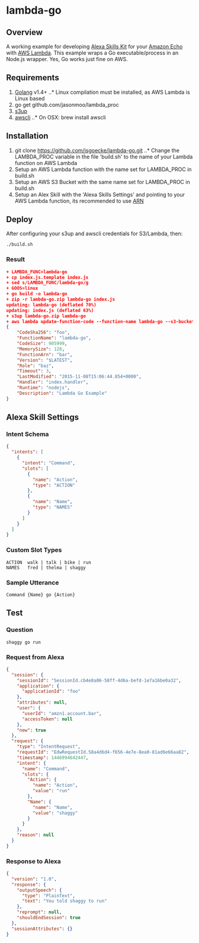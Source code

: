# lambda-go

## Overview

A working example for developing [Alexa Skills Kit](http://developer.amazon.com/public/solutions/alexa/alexa-skills-kit) for your [Amazon Echo](http://amazon.com/echo) with [AWS Lambda](https://aws.amazon.com/lambda/). This example wraps a Go executable/process in an Node.js wrapper. Yes, Go works just fine on AWS.

## Requirements

1. [Golang](https://golang.org/) v1.4+
..* Linux compilation must be installed, as AWS Lambda is Linux based
2. go get github.com/jasonmoo/lambda_proc
3. [s3up](https://labix.org/s3up)
4. [awscli](https://aws.amazon.com/cli/)
..* On OSX: brew install awscli

## Installation

1. git clone https://github.com/jsgoecke/lambda-go.git
..* Change the LAMBDA_PROC variable in the file 'build.sh' to the name of your Lambda function on AWS Lambda
2. Setup an AWS Lambda function with the name set for LAMBDA_PROC in build.sh
3. Setup an AWS S3 Bucket with the same name set for LAMBDA_PROC in build.sh
4. Setup an Alex Skill with the 'Alexa Skills Settings' and pointing to your AWS Lambda function, its recommended to use [ARN](http://docs.aws.amazon.com/general/latest/gr/aws-arns-and-namespaces.html)

## Deploy

After configuring your s3up and awscli credentials for S3/Lambda, then:

```
./build.sh
```

### Result

```json
+ LAMBDA_FUNC=lambda-go
+ cp index.js.template index.js
+ sed s/LAMBDA_FUNC/lambda-go/g
+ GOOS=linux
+ go build -o lambda-go
+ zip -r lambda-go.zip lambda-go index.js
updating: lambda-go (deflated 70%)
updating: index.js (deflated 63%)
+ s3up lambda-go.zip lambda-go
+ aws lambda update-function-code --function-name lambda-go --s3-bucket lambda-go --s3-key lambda-go.zip
{
    "CodeSha256": "foo", 
    "FunctionName": "lambda-go", 
    "CodeSize": 905999, 
    "MemorySize": 128, 
    "FunctionArn": "bar", 
    "Version": "$LATEST", 
    "Role": "baz", 
    "Timeout": 3, 
    "LastModified": "2015-11-08T15:06:44.854+0000", 
    "Handler": "index.handler", 
    "Runtime": "nodejs", 
    "Description": "Lambda Go Example"
}
```

## Alexa Skill Settings

### Intent Schema 

```json
{
  "intents": [
    {
      "intent": "Command",
      "slots": [
        {
          "name": "Action",
          "type": "ACTION"
        },
        {
          "name": "Name",
          "type": "NAMES"
        }
      ]
    }
  ]
}
```

### Custom Slot Types

```
ACTION 	walk | talk | bike | run 	
NAMES 	fred | thelma | shaggy
```

### Sample Utterance

```
Command {Name} go {Action}
```

## Test

### Question

```
shaggy go run
```

### Request from Alexa

```json
{
  "session": {
    "sessionId": "SessionId.cb4e8a06-58ff-4d6a-befd-1e7a16be0a32",
    "application": {
      "applicationId": "foo"
    },
    "attributes": null,
    "user": {
      "userId": "amzn1.account.bar",
      "accessToken": null
    },
    "new": true
  },
  "request": {
    "type": "IntentRequest",
    "requestId": "EdwRequestId.58a4d6d4-f656-4e7e-8ea0-81ad6e66aa82",
    "timestamp": 1446994642447,
    "intent": {
      "name": "Command",
      "slots": {
        "Action": {
          "name": "Action",
          "value": "run"
        },
        "Name": {
          "name": "Name",
          "value": "shaggy"
        }
      }
    },
    "reason": null
  }
}
```

### Response to Alexa

```json
{
  "version": "1.0",
  "response": {
    "outputSpeech": {
      "type": "PlainText",
      "text": "You told shaggy to run"
    },
    "reprompt": null,
    "shouldEndSession": true
  },
  "sessionAttributes": {}
}
```